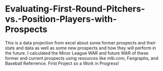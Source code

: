 # Evaluating-First-Round-Pitchers-vs.-Position-Players-with-Prospects
This is a data projection from excel about some former prospects and their stats and data as well as some new prospects and how they will perform in the future. I calculated the Minor League WAR and future WAR of these former and current prospects using resources like mlb.com, Fangraphs, and Baseball Referrence. First Project so a Work in Progress!
